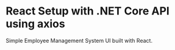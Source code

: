 # React Setup with .NET Core API using axios

Simple Employee Management System UI built with React.
